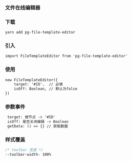 ### 文件在线编辑器


### 下载
```markdown
yarn add pg-file-template-editor
```

### 引入
```markdown
import FileTemplateEditor from 'pg-file-template-editor'
```

### 使用
```markdown
new FileTemplateEditor({
    target: '#ID',  // 必填 
    isOff: Boolean, // 默认为false
})
```

### 参数事件
```markdown
 target: 根节点 -> '#ID'
 isOff: 是否关闭编辑 -> Boolean
 getData: () => {} // 获取数据
```

### 样式覆盖
```css
/* toolbar 宽度 */
--toolbar-width: 100%
```
